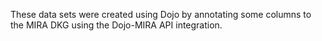 These data sets were created using Dojo by annotating some columns to the MIRA DKG using the Dojo-MIRA API integration.
